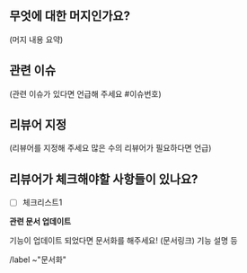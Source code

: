 ## 무엇에 대한 머지인가요?

(머지 내용 요약)

## 관련 이슈
(관련 이슈가 있다면 언급해 주세요 #이슈번호)

## 리뷰어 지정
(리뷰어를 지정해 주세요 많은 수의 리뷰어가 필요하다면 언급)

## 리뷰어가 체크해야할 사항들이 있나요?

- [ ] 체크리스트1


**관련 문서 업데이트**

기능이 업데이트 되었다면 문서화를 해주세요! (문서링크) 기능 설명 등

/label ~"문서화"
